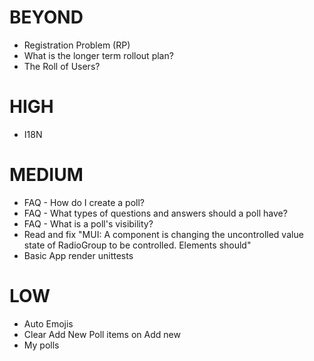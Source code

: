 # BEYOND

* Registration Problem (RP)
* What is the longer term rollout plan?
* The Roll of Users?

# HIGH

* I18N

# MEDIUM

* FAQ - How do I create a poll?
* FAQ - What types of questions and answers should a poll have?
* FAQ - What is a poll's visibility?
* Read and fix "MUI: A component is changing the uncontrolled value state of RadioGroup to be controlled.
Elements should"
* Basic App render unittests


# LOW

* Auto Emojis
* Clear Add New Poll items on Add new
* My polls

